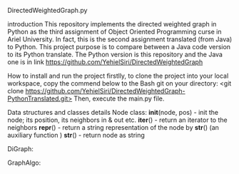 DirectedWeightedGraph.py

introduction
This repository implements the directed weighted graph in Python as the third assignment of Object Oriented Programming curse 
in Ariel University. In fact, this is the second assignment translated (from Java) to Python.
This project purpose is to compare between a Java code version to its Python translate. The Python version is this repository 
and the Java one is in link https://github.com/YehielSiri/DirectedWeightedGraph

How to install and run the project
firstlly, to clone the project into your local workspace, copy the commend below to the Bash git on your directory:
<git clone https://github.com/YehielSiri/DirectedWeightedGraph-PythonTranslated.git>
Then, execute the main.py file.

Data structures and classes details
Node class:
__init__(node, pos) - init the node; its position, its neighbors in & out etc.
__iter__() - return an iterator to the neighbors
__repr__() - return a string representation of the node by __str__() (an auxiliary function )
__str__() - return node as string

DiGraph:


GraphAlgo:

